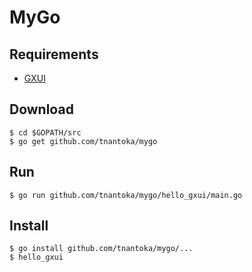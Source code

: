 # MyGo

## Requirements

- [GXUI](https://github.com/google/gxui)

## Download

```
$ cd $GOPATH/src
$ go get github.com/tnantoka/mygo
```

## Run

```
$ go run github.com/tnantoka/mygo/hello_gxui/main.go
```

## Install

```
$ go install github.com/tnantoka/mygo/...
$ hello_gxui
```

